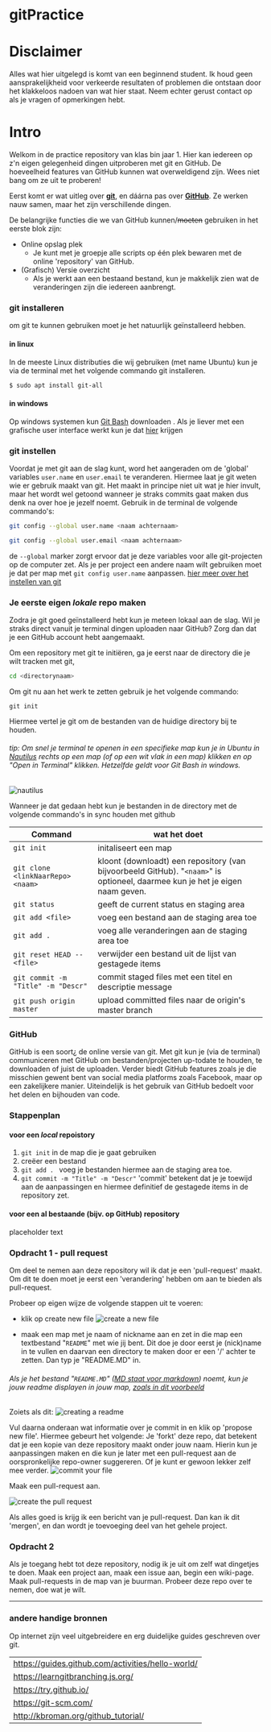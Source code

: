 # gitPractice

# Disclaimer
Alles wat hier uitgelegd is komt van een beginnend student.  Ik houd geen aansprakelijkheid voor verkeerde resultaten of problemen die ontstaan door het klakkeloos nadoen van wat hier staat. Neem echter gerust contact op als je vragen of opmerkingen hebt.


# Intro
Welkom in de practice repository van klas bin jaar 1. Hier kan iedereen op z'n eigen
gelegenheid dingen uitproberen met git en GitHub. De hoeveelheid features van
GitHub kunnen wat overweldigend zijn. Wees niet bang om ze uit te proberen!

Eerst komt er wat uitleg over [**git**](#git-installeren), en dáárna pas over [**GitHub**](#github). Ze werken nauw samen, maar het zijn verschillende dingen.

De belangrijke functies die we van GitHub kunnen/~~moeten~~ gebruiken in het eerste blok zijn:
  - Online opslag plek
      - Je kunt met je groepje alle scripts op één plek bewaren met de online 'repository' van GitHub.
  - (Grafisch) Versie overzicht
      - Als je werkt aan een bestaand bestand, kun je makkelijk zien wat de veranderingen zijn die iedereen aanbrengt.






### git installeren
om git te kunnen gebruiken moet je het natuurlijk geïnstalleerd hebben.
#### in linux
In de meeste Linux distributies die wij gebruiken (met name Ubuntu) kun je via de terminal met het volgende commando git installeren.
  ```bash
  $ sudo apt install git-all
  ```

#### in windows
Op windows systemen kun [Git Bash](http://git-scm.com/download/win " Git Bash is een versie van git voor Windows") downloaden   .
Als je liever met een grafische user interface werkt kun je dat [hier](https://desktop.github.com/) krijgen

### git instellen
Voordat je met git aan de slag kunt, word het aangeraden om de 'global' variables `user.name` en `user.email` te veranderen. Hiermee laat je git weten wie er gebruik maakt van git. Het maakt in principe niet uit wat je hier invult, maar het wordt wel getoond wanneer je straks commits gaat maken dus denk na over hoe je jezelf noemt. Gebruik in de terminal de volgende commando's:

```bash
git config --global user.name <naam achternaam>
```
```bash
git config --global user.email <naam achternaam>
```
de `--global` marker zorgt ervoor dat je deze variables voor alle git-projecten op de computer zet. Als je per project een andere naam wilt gebruiken moet je dat per map met `git config user.name` aanpassen. [hier meer over het  instellen van git](https://git-scm.com/book/en/v2/Getting-Started-First-Time-Git-Setup "maar je hoeft dit niet allemaal te doen, hoor")


### Je eerste eigen *lokale* repo maken
Zodra je git goed geïnstalleerd hebt kun je meteen lokaal aan de slag. Wil je straks direct vanuit je terminal dingen uploaden naar GitHub? Zorg dan dat je een GitHub account hebt aangemaakt.

Om een repository met git te initiëren, ga je eerst naar de directory die je wilt tracken met git,
```bash
cd <directorynaam>
```
Om git nu aan het werk te zetten gebruik je het volgende commando:
```
git init
```
Hiermee vertel je git om de bestanden van de huidige directory bij te houden.



###### tip: Om snel je terminal te openen in een specifieke map kun je in Ubuntu in [Nautilus](https://www.linuxquestions.org/questions/ubuntu-63/what-is-nautilus-519503/ "Nautilus is de default file manager van Ubuntu") rechts op een map (of op een wit vlak in een map) klikken en op "Open in Terminal" klikken. Hetzelfde geldt voor Git Bash in windows.
![nautilus](https://github.com/Queuebee2/gitPractice/blob/master/images/ubuntu_open_in_terminal_from_nautilus.PNG?raw=true "How to open a terminal quickly in nautilus" )

Wanneer je dat gedaan hebt kun je bestanden in de directory met de volgende commando's in sync houden met github

|  Command				                   | wat het doet|
| ----------------------             | ----------- |
| `git init `		                     | initaliseert een map |
| `git clone <linkNaarRepo> <naam>`  | kloont (downloadt) een repository  (van bijvoorbeeld GitHub). "`<naam>`" is optioneel, daarmee kun je het je eigen naam geven.|
| `git status `			                 | geeft de current status en staging area|
| `git add <file> `		               | voeg een bestand aan de staging area toe|
| `git add .  `			                 | voeg alle veranderingen aan de staging area toe|
| `git reset HEAD -- <file>`		     | verwijder een bestand uit de lijst van gestagede items|
| `git commit -m "Title" -m "Descr"` |commit staged files met een titel en descriptie message|
| `git push origin master	`	       	 | upload committed files naar de origin's master branch|



### GitHub
GitHub is een soort¿ de online versie van git. Met git kun je (via de terminal) communiceren met GitHub om bestanden/projecten up-todate te houden, te downloaden of juist de uploaden.
Verder biedt GitHub features zoals je die misschien gewent bent van social media platforms zoals Facebook, maar op een zakelijkere manier. Uiteindelijk is het gebruik van GitHub bedoelt voor het delen en bijhouden van code.

### Stappenplan


#### voor een _local_ repoistory
1. `git init` in de map die je gaat gebruiken
2. creëer een bestand
3. `git add . ` voeg je bestanden hiermee aan de staging area toe.
4. `git commit -m "Title" -m "Descr"` 'commit' betekent dat je je toewijd aan de aanpassingen en hiermee definitief de gestagede items in de repository zet.

#### voor een al bestaande (bijv. op GitHub) repository
placeholder text


### Opdracht 1 - pull request
Om deel te nemen aan deze repository wil ik dat je een 'pull-request' maakt. Om dit te doen moet je eerst een 'verandering' hebben om aan te bieden als pull-request.

Probeer op eigen wijze de volgende stappen uit te voeren:

  - klik op create new file
  ![create a new file](https://github.com/Queuebee2/gitPractice/blob/master/images/create_new_file.PNG?raw=true "click here to request the repository owner to add a file you proposed")


  - maak een map met je naam of nickname aan en zet in die map een textbestand "`README`" met wie jij bent. Dit doe je door eerst je (nick)name in te vullen en daarvan een directory te maken door er een '/' achter te zetten. Dan typ je "README.MD" in.


###### Als je het bestand "`README.MD`" ([MD staat voor markdown](https://nl.wikipedia.org/wiki/Markdown "Dit is de normale Markdown, maar GitHub gebruikt zijn eigen versie!")) noemt, kun je jouw readme displayen in jouw map, [zoals in dit voorbeeld](https://github.com/Queuebee2/gitPractice/tree/master/Milain "mijn map en README.MD")


Zoiets als dit:
![creating a readme](https://github.com/Queuebee2/gitPractice/blob/master/images/create_README.PNG?raw=true "Use your own nickname and add a / to make it into a directory.")

Vul daarna onderaan wat informatie over je commit in en klik op 'propose new file'. Hiermee gebeurt het volgende:
  Je 'forkt' deze repo, dat betekent dat je een kopie van deze repository maakt onder jouw naam. Hierin kun je aanpassingen maken en die kun je later met een pull-request aan de oorspronkelijke repo-owner suggereren. Of je kunt er gewoon lekker zelf mee verder.
![commit your file](https://github.com/Queuebee2/gitPractice/blob/master/images/propose_new_file_will_fork.PNG?raw=true "commit and propose the new file")

Maak een pull-request aan.

![create the pull request](https://github.com/Queuebee2/gitPractice/blob/master/images/create_pull_request_stuff_is_gettin_hairy_now.PNG?raw=true "click on create pull request to ask the original repo owner to add your file")

Als alles goed is krijg ik een bericht van je pull-request. Dan kan ik dit 'mergen', en dan wordt je toevoeging deel van het gehele project.

### Opdracht 2
Als je toegang hebt tot deze repository, nodig ik je uit om zelf wat dingetjes te doen. Maak een project aan, maak een issue aan, begin een wiki-page. Maak pull-requests in de map van je buurman. Probeer deze repo over te nemen, doe wat je wilt.

-------------

### andere handige bronnen
Op internet zijn veel uitgebreidere en erg duidelijke guides geschreven over git.

|                                                   |
|---------------------------------------------------|
|https://guides.github.com/activities/hello-world/  |
|https://learngitbranching.js.org/                  |  
|https://try.github.io/                             |  
| https://git-scm.com/                              |
|http://kbroman.org/github_tutorial/                |
